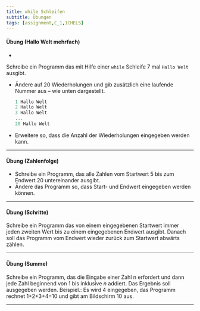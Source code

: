 ```yaml
---
title: while Schleifen
subtitle: Übungen
tags: [assignment,C_1,1CHELS]
---
```


#### Übung (Hallo Welt mehrfach)

- 
Schreibe ein Programm das mit Hilfe einer `while` Schleife 7 mal `Hallo Welt` ausgibt.


- Ändere auf 20 Wiederholungen und gib zusätzlich eine laufende Nummer aus – wie unten dargestellt.

  ```c
  1 Hallo Welt
  2 Hallo Welt
  3 Hallo Welt
  ...
  20 Hallo Welt
  ```

- Erweitere so, dass die Anzahl der Wiederholungen eingegeben werden kann.



---

#### Übung (Zahlenfolge)

- Schreibe ein Programm, das alle Zahlen vom Startwert 5 bis zum Endwert 20 untereinander ausgibt.
- Ändere das Programm so, dass Start- und Endwert eingegeben werden können. 



---

#### Übung (Schritte)
Schreibe ein Programm das von einem eingegebenen Startwert immer jeden zweiten Wert bis zu einem eingegebenen Endwert ausgibt. Danach soll das Programm vom Endwert wieder zurück zum Startwert abwärts zählen.



---

#### Übung (Summe)

Schreibe ein Programm, das die Eingabe einer Zahl n erfordert und dann jede Zahl beginnend von 1 bis inklusive $n$ addiert. Das Ergebnis soll ausgegeben werden. Beispiel.: Es wird 4 eingegeben, das Programm rechnet 1+2+3+4=10 und gibt am Bildschirm 10 aus.

---
